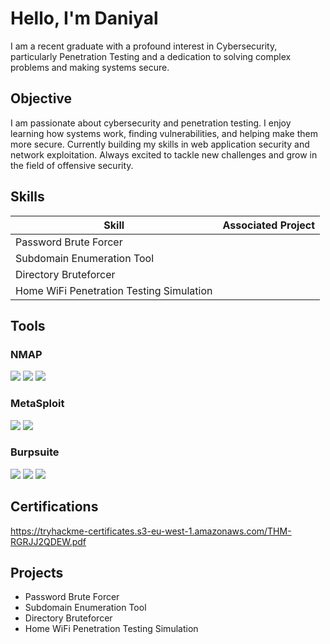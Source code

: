 # Hello, I'm Daniyal



I am a recent graduate with a profound interest in Cybersecurity, particularly Penetration Testing and a dedication to solving complex problems and making systems secure. 

## Objective

I am passionate about cybersecurity and penetration testing. I enjoy learning how systems work, finding vulnerabilities, and helping make them more secure. Currently building my skills in web application security and network exploitation. Always excited to tackle new challenges and grow in the field of offensive security.

## Skills

| Skill                                         | Associated Project         |
|-----------------------------------------------|----------------------------|
| Password Brute Forcer          | |
| Subdomain Enumeration Tool | |
| Directory Bruteforcer        | |
| Home WiFi Penetration Testing Simulation      | |


## Tools

### NMAP
<div>
    <img src="https://img.shields.io/badge/-Wireshark-1679A7?&style=for-the-badge&logo=Wireshark&logoColor=white" />
    <img src="https://img.shields.io/badge/-Suricata-EF3B2D?&style=for-the-badge&logo=Suricata&logoColor=white" />
    <img src="https://img.shields.io/badge/-Zeek-777BB4?&style=for-the-badge&logo=Zeek&logoColor=white" />
</div>

### MetaSploit
<div>
    <img src="https://img.shields.io/badge/-Microsoft_Defender_for_Endpoint-00A4EF?&style=for-the-badge&logo=Microsoft&logoColor=white" />
    <img src="https://img.shields.io/badge/-Velociraptor-4B275F?&style=for-the-badge&logo=Velociraptor&logoColor=white" />
</div>

### Burpsuite
<div>
    <img src="https://img.shields.io/badge/-Microsoft_Sentinel-0078D4?&style=for-the-badge&logo=Microsoft&logoColor=white" />
    <img src="https://img.shields.io/badge/-Splunk-000000?&style=for-the-badge&logo=Splunk&logoColor=white" />
    <img src="https://img.shields.io/badge/-Elastic-005571?&style=for-the-badge&logo=Elastic&logoColor=white" />
</div>

## Certifications

<div>

https://tryhackme-certificates.s3-eu-west-1.amazonaws.com/THM-RGRJJ2QDEW.pdf</div>

## Projects
- Password Brute Forcer	
- Subdomain Enumeration Tool	
- Directory Bruteforcer	
- Home WiFi Penetration Testing Simulation
